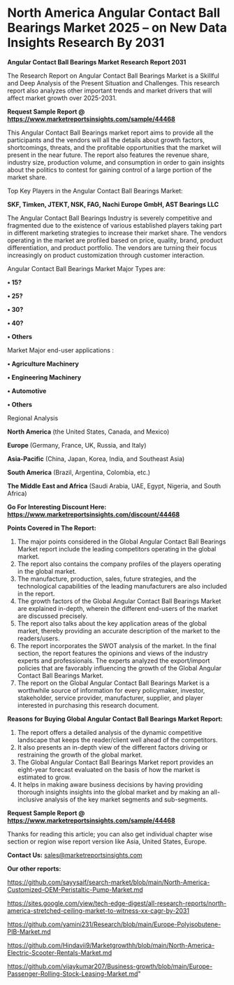 # North America Angular Contact Ball Bearings Market 2025 – on New Data Insights Research By 2031

<strong>Angular Contact Ball Bearings Market Research Report 2031</strong>

The Research Report on Angular Contact Ball Bearings Market is a Skillful and Deep Analysis of the Present Situation and Challenges. This research report also analyzes other important trends and market drivers that will affect market growth over 2025-2031.

<strong>Request Sample Report @ <a href=https://www.marketreportsinsights.com/sample/44468>https://www.marketreportsinsights.com/sample/44468</a></strong>

This Angular Contact Ball Bearings market report aims to provide all the participants and the vendors will all the details about growth factors, shortcomings, threats, and the profitable opportunities that the market will present in the near future. The report also features the revenue share, industry size, production volume, and consumption in order to gain insights about the politics to contest for gaining control of a large portion of the market share.

Top Key Players in the Angular Contact Ball Bearings Market:

<strong>SKF, Timken, JTEKT, NSK, FAG, Nachi Europe GmbH, AST Bearings LLC</strong>

The Angular Contact Ball Bearings Industry is severely competitive and fragmented due to the existence of various established players taking part in different marketing strategies to increase their market share. The vendors operating in the market are profiled based on price, quality, brand, product differentiation, and product portfolio. The vendors are turning their focus increasingly on product customization through customer interaction.

Angular Contact Ball Bearings Market Major Types are:

<strong>•  15?

•  25?

•  30?

•  40?

•  Others</strong>

Market Major end-user applications :

<strong>•  Agriculture Machinery

•  Engineering Machinery

•  Automotive

•  Others</strong>

Regional Analysis

</u><strong><b>North America</b></strong> (the United States, Canada, and Mexico)

<strong><b>Europe </b></strong>(Germany, France, UK, Russia, and Italy)

<strong><b>Asia-Pacific</b></strong> (China, Japan, Korea, India, and Southeast Asia)

<strong><b>South America</b></strong> (Brazil, Argentina, Colombia, etc.)

<strong><b>The Middle East and Africa</b></strong> (Saudi Arabia, UAE, Egypt, Nigeria, and South Africa)

<strong>Go For Interesting Discount Here: <a href=https://www.marketreportsinsights.com/discount/44468>https://www.marketreportsinsights.com/discount/44468</a></strong>

<strong>Points Covered in The Report:</strong>
<ol>
  <li>The major points considered in the Global Angular Contact Ball Bearings Market report include the leading competitors operating in the global market.</li>
  <li>The report also contains the company profiles of the players operating in the global market.</li>
  <li>The manufacture, production, sales, future strategies, and the technological capabilities of the leading manufacturers are also included in the report.</li>
  <li>The growth factors of the Global Angular Contact Ball Bearings Market are explained in-depth, wherein the different end-users of the market are discussed precisely.</li>
  <li>The report also talks about the key application areas of the global market, thereby providing an accurate description of the market to the readers/users.</li>
  <li>The report incorporates the SWOT analysis of the market. In the final section, the report features the opinions and views of the industry experts and professionals. The experts analyzed the export/import policies that are favorably influencing the growth of the Global Angular Contact Ball Bearings Market.</li>
  <li>The report on the Global Angular Contact Ball Bearings Market is a worthwhile source of information for every policymaker, investor, stakeholder, service provider, manufacturer, supplier, and player interested in purchasing this research document.</li>
</ol>
<strong>Reasons for Buying Global Angular Contact Ball Bearings Market Report:</strong>

<ol>
  <li>The report offers a detailed analysis of the dynamic competitive landscape that keeps the reader/client well ahead of the competitors.</li>
  <li>It also presents an in-depth view of the different factors driving or restraining the growth of the global market.</li>
  <li>The Global Angular Contact Ball Bearings Market report provides an eight-year forecast evaluated on the basis of how the market is estimated to grow.</li>
  <li>It helps in making aware business decisions by having providing thorough insights insights into the global market and by making an all-inclusive analysis of the key market segments and sub-segments.</li>
</ol>
<strong>Request Sample Report @ <a href=https://www.marketreportsinsights.com/sample/44468>https://www.marketreportsinsights.com/sample/44468</a></strong>


Thanks for reading this article; you can also get individual chapter wise section or region wise report version like Asia, United States, Europe.

<strong>Contact Us:</strong>
sales@marketreportsinsights.com

<strong>Our other reports:</strong>

<a href=https://github.com/sayysaif/search-market/blob/main/North-America-Customized-OEM-Peristaltic-Pump-Market.md>https://github.com/sayysaif/search-market/blob/main/North-America-Customized-OEM-Peristaltic-Pump-Market.md</a>

<a href=https://sites.google.com/view/tech-edge-digest/all-research-reports/north-america-stretched-ceiling-market-to-witness-xx-cagr-by-2031>https://sites.google.com/view/tech-edge-digest/all-research-reports/north-america-stretched-ceiling-market-to-witness-xx-cagr-by-2031</a>

<a href=https://github.com/yamini231/Research/blob/main/Europe-Polyisobutene-PIB-Market.md>https://github.com/yamini231/Research/blob/main/Europe-Polyisobutene-PIB-Market.md</a>

<a href=https://github.com/Hindavii9/Marketgrowthh/blob/main/North-America-Electric-Scooter-Rentals-Market.md>https://github.com/Hindavii9/Marketgrowthh/blob/main/North-America-Electric-Scooter-Rentals-Market.md</a>

<a href=https://github.com/vijaykumar207/Business-growth/blob/main/Europe-Passenger-Rolling-Stock-Leasing-Market.md>https://github.com/vijaykumar207/Business-growth/blob/main/Europe-Passenger-Rolling-Stock-Leasing-Market.md</a>"
